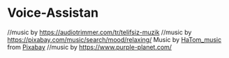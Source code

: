 # Voice-Assistan
//music by https://audiotrimmer.com/tr/telifsiz-muzik
//music by https://pixabay.com/music/search/mood/relaxing/ Music by <a href="/users/hatom_music-18664388/?tab=audio&amp;utm_source=link-attribution&amp;utm_medium=referral&amp;utm_campaign=audio&amp;utm_content=1433">HaTom_music</a> from <a href="https://pixabay.com/music/?utm_source=link-attribution&amp;utm_medium=referral&amp;utm_campaign=music&amp;utm_content=1433">Pixabay</a>
//music by https://www.purple-planet.com/
